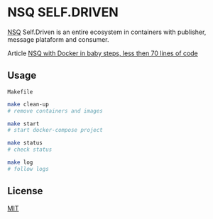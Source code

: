 # NSQ SELF.DRIVEN

[NSQ](https://nsq.io/) Self.Driven is an entire ecosystem in containers with publisher, message plataform and consumer.

Article [NSQ with Docker in baby steps, less then 70 lines of code](https://github.com/victorabarros/nsq-service-self-driven/tree/master/article#readme)

## Usage

`Makefile`

```sh
make clean-up
# remove containers and images

make start
# start docker-compose project

make status
# check status

make log
# follow logs
```

## License

[MIT](LICENCE)
